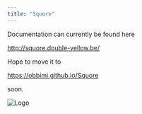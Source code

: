 ```yaml
---
title: "Squore"
---
```


Documentation can currently be found here
 
<http://squore.double-yellow.be/>

Hope to move it to

<https://obbimi.github.io/Squore>

soon.

![Logo](http://squore.double-yellow.be/images/google.play.high.res.logo.png)

